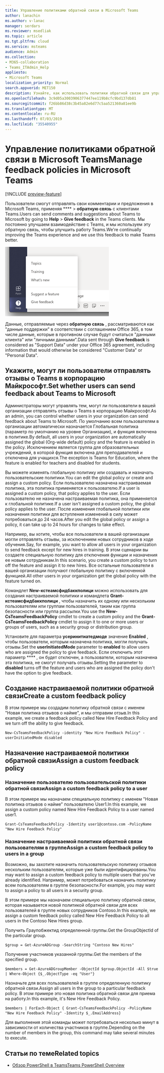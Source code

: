 ```yaml
---
title: Управление политиками обратной связи в Microsoft Teams
author: lanachin
ms.author: v-lanac
manager: serdars
ms.reviewer: msedliak
ms.topic: article
ms.tgt.pltfrm: cloud
ms.service: msteams
audience: Admin
ms.collection:
- M365-collaboration
- Teams_ITAdmin_Help
appliesto:
- Microsoft Teams
localization_priority: Normal
search.appverid: MET150
description: Узнайте, как использовать политики обратной связи для управления тем, могут ли пользователи Teams в организации отправлять отзывы о Teams в Майкрософт.
ms.openlocfilehash: 3c9d05a3003906377447ee119b8cfc9bd137db81
ms.sourcegitcommit: f26bb86d38c3b45a82e6d77c5aa521360a81ee9b
ms.translationtype: MT
ms.contentlocale: ru-RU
ms.lasthandoff: 07/03/2019
ms.locfileid: "35540955"
---
```

# <a name="manage-feedback-policies-in-microsoft-teams"></a><span data-ttu-id="8b4a8-103">Управление политиками обратной связи в Microsoft Teams</span><span class="sxs-lookup"><span data-stu-id="8b4a8-103">Manage feedback policies in Microsoft Teams</span></span>

[!INCLUDE [preview-feature](includes/preview-feature.md)]

<span data-ttu-id="8b4a8-104">Пользователи смогут отправлять свои комментарии и предложения в Microsoft Teams, применяя \*\*\*\* > **обратную связь** с клиентами Teams.</span><span class="sxs-lookup"><span data-stu-id="8b4a8-104">Users can send comments and suggestions about Teams to Microsoft by going to **Help** > **Give feedback** in the Teams clients.</span></span> <span data-ttu-id="8b4a8-105">Мы постоянно улучшаем взаимодействие с Teams, и мы используем эту обратную связь, чтобы улучшить работу Teams.</span><span class="sxs-lookup"><span data-stu-id="8b4a8-105">We're continually improving the Teams experience and we use this feedback to make Teams better.</span></span>

![Снимок экрана с параметром предоставления отзывов в Teams](media/manage-feedback-policies-in-teams-give-feedback.png)

<span data-ttu-id="8b4a8-107">Данные, отправляемые через **обратную связь** , рассматриваются как "данные поддержки" в соответствии с соглашением Office 365, в том числе данные, которые в противном случае будут считаться "данными клиента" или "личными данными".</span><span class="sxs-lookup"><span data-stu-id="8b4a8-107">Data sent through **Give feedback** is considered as "Support Data" under your Office 365 agreement, including information that would otherwise be considered "Customer Data" or "Personal Data".</span></span>

## <a name="set-whether-users-can-send-feedback-about-teams-to-microsoft"></a><span data-ttu-id="8b4a8-108">Укажите, могут ли пользователи отправлять отзывы о Teams в корпорацию Майкрософт.</span><span class="sxs-lookup"><span data-stu-id="8b4a8-108">Set whether users can send feedback about Teams to Microsoft</span></span>

<span data-ttu-id="8b4a8-109">Администраторы могут управлять тем, могут ли пользователи в вашей организации отправлять отзывы о Teams в корпорацию Майкрософт.</span><span class="sxs-lookup"><span data-stu-id="8b4a8-109">As an admin, you can control whether users in your organization can send feedback about Teams to Microsoft.</span></span> <span data-ttu-id="8b4a8-110">По умолчанию всем пользователям в организации автоматически назначается Глобальная политика (параметр по умолчанию на уровне Организации), и функция включена в политике.</span><span class="sxs-lookup"><span data-stu-id="8b4a8-110">By default, all users in your organization are automatically assigned the global (Org-wide default) policy and the feature is enabled in the policy.</span></span> <span data-ttu-id="8b4a8-111">Исключением является группа для образовательных учреждений, в которой функция включена для преподавателей и отключена для учащихся.</span><span class="sxs-lookup"><span data-stu-id="8b4a8-111">The exception is Teams for Education, where the feature is enabled for teachers and disabled for students.</span></span>

<span data-ttu-id="8b4a8-112">Вы можете изменять глобальную политику или создавать и назначать пользовательские политики.</span><span class="sxs-lookup"><span data-stu-id="8b4a8-112">You can edit the global policy or create and assign a custom policy.</span></span> <span data-ttu-id="8b4a8-113">Если пользователю назначена настраиваемая политика, эта политика применяется к пользователю.</span><span class="sxs-lookup"><span data-stu-id="8b4a8-113">If a user is assigned a custom policy, that policy applies to the user.</span></span> <span data-ttu-id="8b4a8-114">Если пользователю не назначена настраиваемая политика, она применяется к глобальной политике.</span><span class="sxs-lookup"><span data-stu-id="8b4a8-114">If a user isn't assigned a custom policy, the global policy applies to the user.</span></span> <span data-ttu-id="8b4a8-115">После изменения глобальной политики или назначения политики для вступления изменений в силу может потребоваться до 24 часов.</span><span class="sxs-lookup"><span data-stu-id="8b4a8-115">After you edit the global policy or assign a policy, it can take up to 24 hours for changes to take effect.</span></span>

<span data-ttu-id="8b4a8-116">Например, вы хотите, чтобы все пользователи в вашей организации могли отправлять отзывы, за исключением новых сотрудников в ходе обучения.</span><span class="sxs-lookup"><span data-stu-id="8b4a8-116">Say, for example, you want to allow all users in your organization to send feedback except for new hires in training.</span></span> <span data-ttu-id="8b4a8-117">В этом сценарии вы создаете специальную политику для отключения функции и назначения ее новым сотрудникам.</span><span class="sxs-lookup"><span data-stu-id="8b4a8-117">In this scenario, you create a custom policy to turn off the feature and assign it to new hires.</span></span> <span data-ttu-id="8b4a8-118">Все остальные пользователи в вашей организации получают глобальную политику с включенной функцией.</span><span class="sxs-lookup"><span data-stu-id="8b4a8-118">All other users in your organization get the global policy with the feature turned on.</span></span>  

<span data-ttu-id="8b4a8-119">Командлет **New-кстеамсфидбаккполици** можно использовать для создания настраиваемой политики и командлета **Grant-кстеамсфидбаккполици** , чтобы назначить их одному или нескольким пользователям или группам пользователей, таким как группа безопасности или группа рассылки.</span><span class="sxs-lookup"><span data-stu-id="8b4a8-119">You use the **New-CsTeamsFeedbackPolicy** cmdlet to create a custom policy and the **Grant-CsTeamsFeedbackPolicy** cmdlet to assign it to one or more users or groups of users, such as a security group or distribution group.</span></span> 

<span data-ttu-id="8b4a8-120">Установите для параметра **усеринитиатедмоде** значение **Enabled** , чтобы пользователи, которым назначена политика, могли получать отзывы.</span><span class="sxs-lookup"><span data-stu-id="8b4a8-120">Set the **userInitiatedMode** parameter to **enabled** to allow users who are assigned the policy to give feedback.</span></span> <span data-ttu-id="8b4a8-121">Если отключить этот параметр \*\*\*\* , он будет отключен, а пользователи, которым назначена эта политика, не смогут получать отзывы.</span><span class="sxs-lookup"><span data-stu-id="8b4a8-121">Setting the parameter to **disabled** turns off the feature and users who are assigned the policy don't have the option to give feedback.</span></span>

## <a name="create-a-custom-feedback-policy"></a><span data-ttu-id="8b4a8-122">Создание настраиваемой политики обратной связи</span><span class="sxs-lookup"><span data-stu-id="8b4a8-122">Create a custom feedback policy</span></span>

<span data-ttu-id="8b4a8-123">В этом примере мы создадим политику обратной связи с именем "Новая политика отзывов о найме", и мы отправим отзыв.</span><span class="sxs-lookup"><span data-stu-id="8b4a8-123">In this example, we create a feedback policy called New Hire Feedback Policy and we turn off the ability to give feedback.</span></span>

```
New-CsTeamsFeedbackPolicy -identity "New Hire Feedback Policy" -userInitiatedMode disabled
```

## <a name="assign-a-custom-feedback-policy"></a><span data-ttu-id="8b4a8-124">Назначение настраиваемой политики обратной связи</span><span class="sxs-lookup"><span data-stu-id="8b4a8-124">Assign a custom feedback policy</span></span>

### <a name="assign-a-custom-feedback-policy-to-a-user"></a><span data-ttu-id="8b4a8-125">Назначение пользователю пользовательской политики обратной связи</span><span class="sxs-lookup"><span data-stu-id="8b4a8-125">Assign a custom feedback policy to a user</span></span>

<span data-ttu-id="8b4a8-126">В этом примере мы назначаем специальную политику с именем "Новая политика отзывов о найме" пользователю User1.</span><span class="sxs-lookup"><span data-stu-id="8b4a8-126">In this example, we assign a custom policy named New Hire Feedback Policy to a user named user1.</span></span>

```
Grant-CsTeamsFeedbackPolicy -Identity user1@contoso.com -PolicyName "New Hire Feedback Policy"
```
### <a name="assign-a-custom-feedback-policy-to-users-in-a-group"></a><span data-ttu-id="8b4a8-127">Назначение настраиваемой политики обратной связи пользователям в группе</span><span class="sxs-lookup"><span data-stu-id="8b4a8-127">Assign a custom feedback policy to users in a group</span></span>

<span data-ttu-id="8b4a8-128">Возможно, вы захотите назначить пользовательскую политику отзывов нескольким пользователям, которые уже были идентифицированы.</span><span class="sxs-lookup"><span data-stu-id="8b4a8-128">You may want to assign a custom feedback policy to multiple users that you’ve already identified.</span></span> <span data-ttu-id="8b4a8-129">Например, может потребоваться назначить политику всем пользователям в группе безопасности.</span><span class="sxs-lookup"><span data-stu-id="8b4a8-129">For example, you may want to assign a policy to all users in a security group.</span></span>

<span data-ttu-id="8b4a8-130">В этом примере мы назначаем специальную политику обратной связи, которая называется новой политикой обратной связи для всех пользователей в группе новых сотрудников Contoso.</span><span class="sxs-lookup"><span data-stu-id="8b4a8-130">In this example, we assign a custom feedback policy called New Hire Feedback Policy to all users in the Contoso New Hires group.</span></span>  

<span data-ttu-id="8b4a8-131">Получить Граупобжектид определенной группы.</span><span class="sxs-lookup"><span data-stu-id="8b4a8-131">Get the GroupObjectId of the particular group.</span></span>
```
$group = Get-AzureADGroup -SearchString "Contoso New Hires"
```
<span data-ttu-id="8b4a8-132">Получение участников указанной группы.</span><span class="sxs-lookup"><span data-stu-id="8b4a8-132">Get the members of the specified group.</span></span>
```
$members = Get-AzureADGroupMember -ObjectId $group.ObjectId -All $true | Where-Object {$_.ObjectType -eq "User"}
```
<span data-ttu-id="8b4a8-133">Назначьте для всех пользователей в группе определенную политику обратной связи.</span><span class="sxs-lookup"><span data-stu-id="8b4a8-133">Assign all users in the group to a particular feedback policy.</span></span> <span data-ttu-id="8b4a8-134">В этом примере это новая политика обратной связи для приема на работу.</span><span class="sxs-lookup"><span data-stu-id="8b4a8-134">In this example, it's New Hire Feedback Policy.</span></span>
```
$members | ForEach-Object { Grant-CsTeamsFeedbackPolicy -PolicyName "New Hire Feedback Policy" -Identity $_.EmailAddress}
``` 
<span data-ttu-id="8b4a8-135">Для выполнения этой команды может потребоваться несколько минут в зависимости от количества участников в группе.</span><span class="sxs-lookup"><span data-stu-id="8b4a8-135">Depending on the number of members in the group, this command may take several minutes to execute.</span></span>

## <a name="related-topics"></a><span data-ttu-id="8b4a8-136">Статьи по теме</span><span class="sxs-lookup"><span data-stu-id="8b4a8-136">Related topics</span></span>

- [<span data-ttu-id="8b4a8-137">Обзор PowerShell в Teams</span><span class="sxs-lookup"><span data-stu-id="8b4a8-137">Teams PowerShell Overview</span></span>](teams-powershell-overview.md)